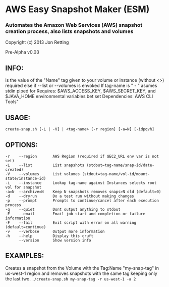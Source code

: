 AWS Easy Snapshot Maker (ESM)
=============================
### Automates the Amazon Web Services (AWS) snapshot creation process, also lists snapshots and volumes
Copyright (c) 2013 Jon Retting

Pre-Alpha v0.03

INFO:
-----
<tag-name> is the value of the "Name" tag given to your volume or instance (without <>)
<tag-name> required else if --list or --volumes is envoked
If tag-name is " - " asumes stdin piped for <tag-name>
Requires: $AWS_ACCESS_KEY, $AWS_SECRET_KEY, and $JAVA_HOME environmental variables bet set
Dependencies: AWS CLI Tools"

USAGE:
------
`create-snap.sh [-L | -V] | <tag-name> [-r region] [-a=N] [-idpqvh]`

OPTIONS:
--------
    -r    --region       AWS Region (required if $EC2_URL env var is not set)
    -L    --list         List snapshots (stdout=tag-name/snap-id/date-created)
    -V    --volumes      List volumes (stdout=tag-name/vol-id/mount-state/instance-id)
    -i    --instance     Lookup tag-name against Instances selects root vol for snapshot
    -a=N  --archive=N    Keep N snapshots removes snaps>N old (default=0)
    -d    --dryrun       Do a test run without making changes
    -p    --prompt       Prompts to continue/cancel after each execution process
    -q    --quiet        Dont output anything to stdout
    -E    --email        Email job start and completion or failure information
    -F    --fail         Exit script with error on all warning (default=continue)
    -v    --verbose      Output more information
    -h    --help         Display this cruft
          --version      Show version info

EXAMPLES:
---------
Creates a snapshot from the Volume with the Tag:Name "my-snap-tag" in us-west-1 region and removes snapshots with the same tag keeping only the last two.
`./create-snap.sh my-snap-tag -r us-west-1 -a 2`
